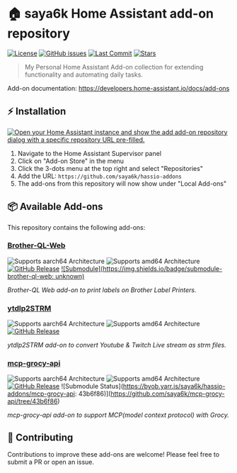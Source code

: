 # 🏠 saya6k Home Assistant add-on repository

[![License](https://img.shields.io/github/license/saya6k/hassio-addons.svg)](LICENSE)
[![GitHub issues](https://img.shields.io/github/issues/saya6k/hassio-addons)](https://github.com/saya6k/hassio-addons/issues)
[![Last Commit](https://img.shields.io/github/last-commit/saya6k/hassio-addons)](https://github.com/saya6k/hassio-addons/commits/main)
[![Stars](https://img.shields.io/github/stars/saya6k/hassio-addons)](https://github.com/saya6k/hassio-addons/stargazers)

> My Personal Home Assistant Add-on collection for extending functionality and automating daily tasks.

Add-on documentation: <https://developers.home-assistant.io/docs/add-ons>

## ⚡ Installation

[![Open your Home Assistant instance and show the add add-on repository dialog with a specific repository URL pre-filled.](https://my.home-assistant.io/badges/supervisor_add_addon_repository.svg)](https://my.home-assistant.io/redirect/supervisor_add_addon_repository/?repository_url=https%3A%2F%2Fgithub.com%2Fsaya6k%2Fhassio-addons)

1. Navigate to the Home Assistant Supervisor panel
2. Click on "Add-on Store" in the menu
3. Click the 3-dots menu at the top right and select "Repositories"
4. Add the URL: `https://github.com/saya6k/hassio-addons`
5. The add-ons from this repository will now show under "Local Add-ons"

## 📦 Available Add-ons

This repository contains the following add-ons:

### [Brother-QL-Web](https://github.com/saya6k/hassio-addon-brother-ql-web)

![Supports aarch64 Architecture][aarch64-shield]
![Supports amd64 Architecture][amd64-shield]
[![GitHub Release][brother-ql-web-release-shield]][brother-ql-web-release]
[![Submodule](https://img.shields.io/badge/submodule-brother-ql-web: unknown)](https://github.com/saya6k/hassio-addon-brother-ql-web)

_Brother-QL Web add-on to print labels on Brother Label Printers._

### [ytdlp2STRM](https://github.com/saya6k/hassio-addon-ytdlp2strm)

![Supports aarch64 Architecture][aarch64-shield]
![Supports amd64 Architecture][amd64-shield]
[![GitHub Release][ytdlp2strm-release-shield]][ytdlp2strm-release]

_ytdlp2STRM add-on to convert Youtube & Twitch Live stream as strm files._

### [mcp-grocy-api](https://github.com/saya6k/mcp-grocy-api)

![Supports aarch64 Architecture][aarch64-shield]
![Supports amd64 Architecture][amd64-shield]
[![GitHub Release][mcp-grocy-release-shield]][mcp-grocy-release]
![Submodule Status](https://byob.yarr.is/saya6k/hassio-addons/mcp-grocy-api: 43b6f86)](https://github.com/saya6k/mcp-grocy-api/tree/43b6f86)

_mcp-grocy-api add-on to support MCP(model context protocol) with Grocy._

## 📝 Contributing

Contributions to improve these add-ons are welcome! Please feel free to submit a PR or open an issue.

<!--

Notes to developers after forking or using the github template feature:
- While developing comment out the 'image' key from 'example/config.yaml' to make the supervisor build the addon
  - Remember to put this back when pushing up your changes.
- When you merge to the 'main' branch of your repository a new build will be triggered.
  - Make sure you adjust the 'version' key in 'example/config.yaml' when you do that.
  - Make sure you update 'example/CHANGELOG.md' when you do that.
  - The first time this runs you might need to adjust the image configuration on github container registry to make it public
  - You may also need to adjust the github Actions configuration (Settings > Actions > General > Workflow > Read & Write)
- Adjust the 'image' key in 'example/config.yaml' so it points to your username instead of 'home-assistant'.
  - This is where the build images will be published to.
- Rename the example directory.
  - The 'slug' key in 'example/config.yaml' should match the directory name.
- Adjust all keys/url's that points to 'home-assistant' to now point to your user/fork.
- Share your repository on the forums https://community.home-assistant.io/c/projects/9
- Do awesome stuff!
 -->

[aarch64-shield]: https://img.shields.io/badge/aarch64-yes-green.svg
[amd64-shield]: https://img.shields.io/badge/amd64-yes-green.svg
[brother-ql-web-release-shield]: https://img.shields.io/github/release/saya6k/hassio-addon-brother-ql-web.svg
[brother-ql-web-release]: https://github.com/saya6k/hassio-addon-brother-ql-web/releases
[ytdlp2strm-release-shield]: https://img.shields.io/github/release/saya6k/hassio-addon-ytdlp2strm.svg
[ytdlp2strm-release]: https://github.com/saya6k/hassio-addon-ytdlp2strm/releases
[mcp-grocy-release-shield]: https://img.shields.io/github/release/saya6k/mcp-grocy-api.svg
[mcp-grocy-release]: https://github.com/saya6k/mcp-grocy-api/releases
